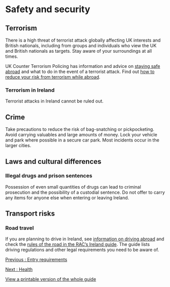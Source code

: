 # Safety and security

## Terrorism

There is a high threat of terrorist attack globally affecting UK interests and British nationals, including from groups and individuals who view the UK and British nationals as targets. Stay aware of your surroundings at all times.

UK Counter Terrorism Policing has information and advice on [staying safe abroad](https://www.counterterrorism.police.uk/safetyadvice/) and what to do in the event of a terrorist attack. Find out [how to reduce your risk from terrorism while abroad](https://www.gov.uk/guidance/reduce-your-risk-from-terrorism-while-abroad).

### Terrorism in Ireland

Terrorist attacks in Ireland cannot be ruled out.

## Crime

Take precautions to reduce the risk of bag-snatching or pickpocketing. Avoid carrying valuables and large amounts of money. Lock your vehicle and park where possible in a secure car park. Most incidents occur in the larger cities.

## Laws and cultural differences

### Illegal drugs and prison sentences

Possession of even small quantities of drugs can lead to criminal prosecution and the possibility of a custodial sentence. Do not offer to carry any items for anyone else when entering or leaving Ireland.

## Transport risks

### Road travel

If you are planning to drive in Ireland, see [information on driving abroad](https://www.gov.uk/driving-abroad/international-driving-permit) and check the [rules of the road in the RAC’s Ireland guide](https://www.rac.co.uk/drive/travel/country/ireland/). The guide lists driving regulations and other legal requirements you need to be aware of.

[Previous
:
Entry requirements](/foreign-travel-advice/ireland/entry-requirements)

[Next
:
Health](/foreign-travel-advice/ireland/health)

[View a printable version of the whole guide](/foreign-travel-advice/ireland/print)